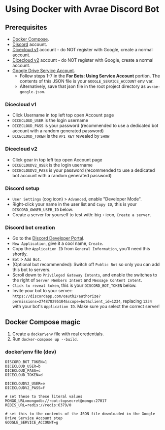 # Using Docker with Avrae Discord Bot

## Prerequisites

- [Docker Compose](https://docs.docker.com/compose/install/).
- [Discord](https://discordapp.com/) account.
- [Dicecloud v1](https://v1.dicecloud.com) account - do NOT register with Google, create a normal account.
- [Dicecloud v2](https://dicecloud.com) account - do NOT register with Google, create a normal account.
- [Google Drive Service Account](https://gspread.readthedocs.io/en/latest/oauth2.html).
    - Follow steps 1-7 in the **For Bots: Using Service Account** portion. The contents of this JSON file is
      your `GOOGLE_SERVICE_ACCOUNT` env var.
    - Alternatively, save that json file in the root project directory as `avrae-google.json`.

### Dicecloud v1

- Click Username in top left top open Account page
- `DICECLOUD_USER` is the login username
- `DICECLOUD_PASS` is your password (recommended to use a dedicated bot account with a random generated password)
- `DICECLOUD_TOKEN` is the `API KEY` revealed by `SHOW`

### Dicecloud v2

- Click gear in top left top open Account page
- `DICECLOUDV2_USER` is the login username
- `DICECLOUDV2_PASS` is your password (recommended to use a dedicated bot account with a random generated password)

### Discord setup

- `User Settings` (cog icon) > `Advanced`, enable "Developer Mode".
- Right-click your name in the user list and `Copy ID`, this is your `DISCORD_OWNER_USER_ID` below.
- Create a server for yourself to test with: big `+` icon, `Create a server`.

### Discord bot creation

- Go to the [Discord Developer Portal](https://discordapp.com/developers/).
- `New Application`, give it a cool name, `Create`.
- Copy the `Application ID` from `General Information`, you'll need this shortly.
- `Bot` > `Add Bot`.
- (Optional but recommended): Switch off `Public Bot` so only you can add this bot to servers.
- Scroll down to `Privileged Gateway Intents`, and enable the switches to the right of `Server Members Intent`
  and `Message Content Intent`.
- `Click to reveal token`, this is your `DISCORD_BOT_TOKEN` below.
- Invite your bot to your
  server: `https://discordapp.com/oauth2/authorize?permissions=274878295104&scope=bot&client_id=1234`, replacing `1234`
  with your bot's `Application ID`. Make sure you select the correct server!

## Docker Compose magic

1. Create a `docker\env` file with real credentials.
2. Run `docker-compose up --build`.

### docker\env file (dev)

    DISCORD_BOT_TOKEN=1
    DICECLOUD_USER=b
    DICECLOUD_PASS=c
    DICECLOUD_TOKEN=d
    
    DICECLOUDV2_USER=e
    DICECLOUDV2_PASS=f

    # set these to these literal values
    MONGO_URL=mongodb://root:topsecret@mongo:27017
    REDIS_URL=redis://redis:6379/0
    
    # set this to the contents of the JSON file downloaded in the Google Drive Service Account step
    GOOGLE_SERVICE_ACCOUNT=g
